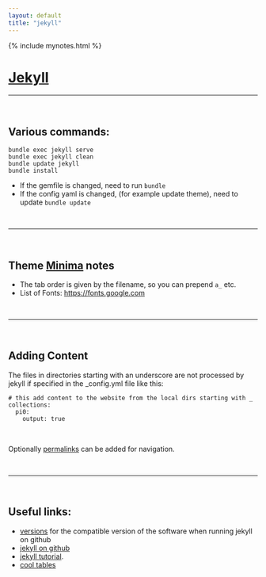 ```yaml
---
layout: default
title: "jekyll"
---
```

{% include mynotes.html %}

# [Jekyll](https://jekyllrb.com)

---

<br/>


## Various commands: 

```
bundle exec jekyll serve
bundle exec jekyll clean 
bundle update jekyll
bundle install
```

- If the gemfile is changed, need to run `bundle`
- If the config yaml is changed, (for example update theme), need to update `bundle update`

<br/>

---

<br/>

## Theme [Minima](https://github.com/jekyll/minima#readme) notes

- The tab order is given by the filename, so you can prepend `a_` etc.
- List of Fonts: https://fonts.google.com

<br/>

---

<br/>

## Adding Content

The files in directories starting with an underscore
are not processed by jekyll if specified in the _config.yml file like this:

```
# this add content to the website from the local dirs starting with _
collections:
  pi0:
    output: true
```

<br/>

Optionally [permalinks](https://jekyllrb.com/docs/permalinks/) can be added for navigation.

<br/>

---

<br/>

## Useful links:

- [versions](https://pages.github.com/versions/)  for the compatible version of the software when running jekyll on github
- [jekyll on github](https://docs.github.com/en/pages/setting-up-a-github-pages-site-with-jekyll/creating-a-github-pages-site-with-jekyll)
- [jekyll tutorial](https://jekyllrb.com/docs/step-by-step/01-setup/).
- [cool tables](https://github.com/jeffreytse/jekyll-spaceship)
